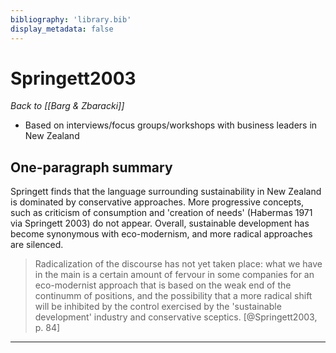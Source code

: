 ```yaml
---
bibliography: 'library.bib'
display_metadata: false
---
```


# Springett2003

_Back to [[Barg & Zbaracki]]_

* Based on interviews/focus groups/workshops with business leaders in New Zealand

## One-paragraph summary

Springett finds that the language surrounding sustainability in New Zealand is dominated by conservative approaches. More progressive concepts, such as criticism of consumption and 'creation of needs' (Habermas 1971 via Springett 2003) do not appear. Overall, sustainable development has become synonymous with eco-modernism, and more radical approaches are silenced.

> Radicalization of the discourse has not yet taken place: what we have in the main is a certain amount of fervour in some companies for an eco-modernist approach that is based on the weak end of the continumm of positions, and the possibility that a more radical shift will be inhibited by the control exercised by the 'sustainable development' industry and conservative sceptics. [@Springett2003, p. 84]

---
